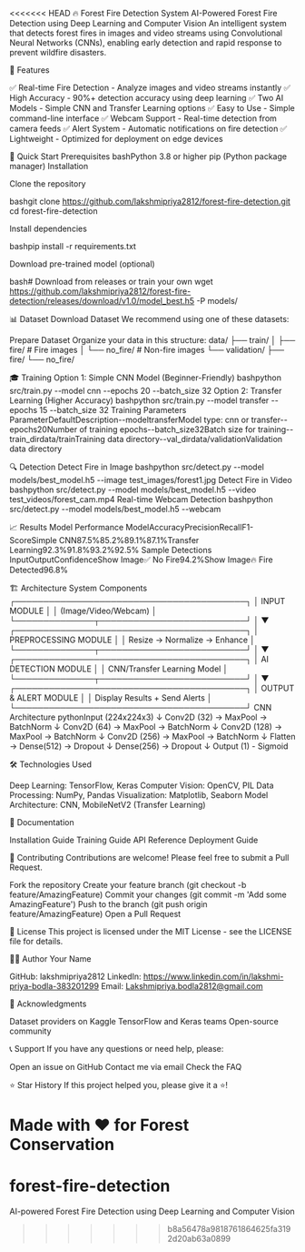 <<<<<<< HEAD
🔥 Forest Fire Detection System
AI-Powered Forest Fire Detection using Deep Learning and Computer Vision
An intelligent system that detects forest fires in images and video streams using Convolutional Neural Networks (CNNs), enabling early detection and rapid response to prevent wildfire disasters.

🎯 Features

✅ Real-time Fire Detection - Analyze images and video streams instantly
✅ High Accuracy - 90%+ detection accuracy using deep learning
✅ Two AI Models - Simple CNN and Transfer Learning options
✅ Easy to Use - Simple command-line interface
✅ Webcam Support - Real-time detection from camera feeds
✅ Alert System - Automatic notifications on fire detection
✅ Lightweight - Optimized for deployment on edge devices


🚀 Quick Start
Prerequisites
bashPython 3.8 or higher
pip (Python package manager)
Installation

Clone the repository

bashgit clone https://github.com/lakshmipriya2812/forest-fire-detection.git
cd forest-fire-detection

Install dependencies

bashpip install -r requirements.txt

Download pre-trained model (optional)

bash# Download from releases or train your own
wget https://github.com/lakshmipriya2812/forest-fire-detection/releases/download/v1.0/model_best.h5 -P models/

📊 Dataset
Download Dataset
We recommend using one of these datasets:

Prepare Dataset
Organize your data in this structure:
data/
├── train/
│   ├── fire/           # Fire images
│   └── no_fire/        # Non-fire images
└── validation/
    ├── fire/
    └── no_fire/

🎓 Training
Option 1: Simple CNN Model (Beginner-Friendly)
bashpython src/train.py --model cnn --epochs 20 --batch_size 32
Option 2: Transfer Learning (Higher Accuracy)
bashpython src/train.py --model transfer --epochs 15 --batch_size 32
Training Parameters
ParameterDefaultDescription--modeltransferModel type: cnn or transfer--epochs20Number of training epochs--batch_size32Batch size for training--train_dirdata/trainTraining data directory--val_dirdata/validationValidation data directory

🔍 Detection
Detect Fire in Image
bashpython src/detect.py --model models/best_model.h5 --image test_images/forest1.jpg
Detect Fire in Video
bashpython src/detect.py --model models/best_model.h5 --video test_videos/forest_cam.mp4
Real-time Webcam Detection
bashpython src/detect.py --model models/best_model.h5 --webcam

📈 Results
Model Performance
ModelAccuracyPrecisionRecallF1-ScoreSimple CNN87.5%85.2%89.1%87.1%Transfer Learning92.3%91.8%93.2%92.5%
Sample Detections
InputOutputConfidenceShow Image✅ No Fire94.2%Show Image🔥 Fire Detected96.8%

🏗️ Architecture
System Components
┌─────────────────────────────────────────┐
│          INPUT MODULE                    │
│  (Image/Video/Webcam)                   │
└──────────────┬──────────────────────────┘
               │
               ▼
┌─────────────────────────────────────────┐
│     PREPROCESSING MODULE                 │
│  Resize → Normalize → Enhance           │
└──────────────┬──────────────────────────┘
               │
               ▼
┌─────────────────────────────────────────┐
│     AI DETECTION MODULE                  │
│  CNN/Transfer Learning Model            │
└──────────────┬──────────────────────────┘
               │
               ▼
┌─────────────────────────────────────────┐
│     OUTPUT & ALERT MODULE                │
│  Display Results + Send Alerts          │
└─────────────────────────────────────────┘
CNN Architecture
pythonInput (224x224x3)
    ↓
Conv2D (32) → MaxPool → BatchNorm
    ↓
Conv2D (64) → MaxPool → BatchNorm
    ↓
Conv2D (128) → MaxPool → BatchNorm
    ↓
Conv2D (256) → MaxPool → BatchNorm
    ↓
Flatten → Dense(512) → Dropout
    ↓
Dense(256) → Dropout
    ↓
Output (1) - Sigmoid

🛠️ Technologies Used

Deep Learning: TensorFlow, Keras
Computer Vision: OpenCV, PIL
Data Processing: NumPy, Pandas
Visualization: Matplotlib, Seaborn
Model Architecture: CNN, MobileNetV2 (Transfer Learning)


📖 Documentation

Installation Guide
Training Guide
API Reference
Deployment Guide


🤝 Contributing
Contributions are welcome! Please feel free to submit a Pull Request.

Fork the repository
Create your feature branch (git checkout -b feature/AmazingFeature)
Commit your changes (git commit -m 'Add some AmazingFeature')
Push to the branch (git push origin feature/AmazingFeature)
Open a Pull Request


📝 License
This project is licensed under the MIT License - see the LICENSE file for details.

👨‍💻 Author
Your Name

GitHub: lakshmipriya2812
LinkedIn: https://www.linkedin.com/in/lakshmi-priya-bodla-383201299
Email: Lakshmipriya.bodla2812@gmail.com


🙏 Acknowledgments

Dataset providers on Kaggle
TensorFlow and Keras teams
Open-source community


📞 Support
If you have any questions or need help, please:

Open an issue on GitHub
Contact me via email
Check the FAQ


⭐ Star History
If this project helped you, please give it a ⭐!

Made with ❤️ for Forest Conservation
=======
# forest-fire-detection
AI-powered Forest Fire Detection using Deep Learning and Computer Vision
>>>>>>> b8a56478a9818761864625fa3192d20ab63a0899
